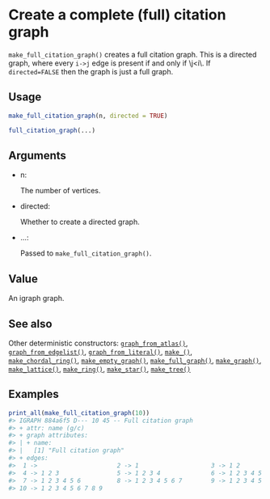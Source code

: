# Create a complete (full) citation graph

`make_full_citation_graph()` creates a full citation graph. This is a
directed graph, where every `i->j` edge is present if and only if
\\j\<i\\. If `directed=FALSE` then the graph is just a full graph.

## Usage

``` r
make_full_citation_graph(n, directed = TRUE)

full_citation_graph(...)
```

## Arguments

- n:

  The number of vertices.

- directed:

  Whether to create a directed graph.

- ...:

  Passed to `make_full_citation_graph()`.

## Value

An igraph graph.

## See also

Other deterministic constructors:
[`graph_from_atlas()`](https://r.igraph.org/reference/graph_from_atlas.md),
[`graph_from_edgelist()`](https://r.igraph.org/reference/graph_from_edgelist.md),
[`graph_from_literal()`](https://r.igraph.org/reference/graph_from_literal.md),
[`make_()`](https://r.igraph.org/reference/make_.md),
[`make_chordal_ring()`](https://r.igraph.org/reference/make_chordal_ring.md),
[`make_empty_graph()`](https://r.igraph.org/reference/make_empty_graph.md),
[`make_full_graph()`](https://r.igraph.org/reference/make_full_graph.md),
[`make_graph()`](https://r.igraph.org/reference/make_graph.md),
[`make_lattice()`](https://r.igraph.org/reference/make_lattice.md),
[`make_ring()`](https://r.igraph.org/reference/make_ring.md),
[`make_star()`](https://r.igraph.org/reference/make_star.md),
[`make_tree()`](https://r.igraph.org/reference/make_tree.md)

## Examples

``` r
print_all(make_full_citation_graph(10))
#> IGRAPH 884a6f5 D--- 10 45 -- Full citation graph
#> + attr: name (g/c)
#> + graph attributes:
#> | + name:
#> |   [1] "Full citation graph"
#> + edges:
#>  1 ->                      2 -> 1                    3 -> 1 2              
#>  4 -> 1 2 3                5 -> 1 2 3 4              6 -> 1 2 3 4 5        
#>  7 -> 1 2 3 4 5 6          8 -> 1 2 3 4 5 6 7        9 -> 1 2 3 4 5 6 7 8  
#> 10 -> 1 2 3 4 5 6 7 8 9
```
